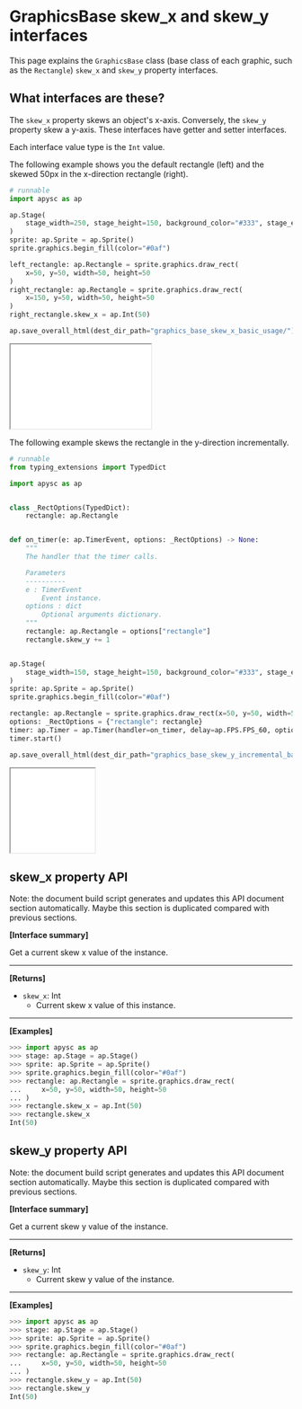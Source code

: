 # GraphicsBase skew_x and skew_y interfaces

This page explains the `GraphicsBase` class (base class of each graphic, such as the `Rectangle`) `skew_x` and `skew_y` property interfaces.

## What interfaces are these?

The `skew_x` property skews an object's x-axis. Conversely, the `skew_y` property skew a y-axis. These interfaces have getter and setter interfaces.

Each interface value type is the `Int` value.

The following example shows you the default rectangle (left) and the skewed 50px in the x-direction rectangle (right).

```py
# runnable
import apysc as ap

ap.Stage(
    stage_width=250, stage_height=150, background_color="#333", stage_elem_id="stage"
)
sprite: ap.Sprite = ap.Sprite()
sprite.graphics.begin_fill(color="#0af")

left_rectangle: ap.Rectangle = sprite.graphics.draw_rect(
    x=50, y=50, width=50, height=50
)
right_rectangle: ap.Rectangle = sprite.graphics.draw_rect(
    x=150, y=50, width=50, height=50
)
right_rectangle.skew_x = ap.Int(50)

ap.save_overall_html(dest_dir_path="graphics_base_skew_x_basic_usage/")
```

<iframe src="static/graphics_base_skew_x_basic_usage/index.html" width="250" height="150"></iframe>

The following example skews the rectangle in the y-direction incrementally.

```py
# runnable
from typing_extensions import TypedDict

import apysc as ap


class _RectOptions(TypedDict):
    rectangle: ap.Rectangle


def on_timer(e: ap.TimerEvent, options: _RectOptions) -> None:
    """
    The handler that the timer calls.

    Parameters
    ----------
    e : TimerEvent
        Event instance.
    options : dict
        Optional arguments dictionary.
    """
    rectangle: ap.Rectangle = options["rectangle"]
    rectangle.skew_y += 1


ap.Stage(
    stage_width=150, stage_height=150, background_color="#333", stage_elem_id="stage"
)
sprite: ap.Sprite = ap.Sprite()
sprite.graphics.begin_fill(color="#0af")

rectangle: ap.Rectangle = sprite.graphics.draw_rect(x=50, y=50, width=50, height=50)
options: _RectOptions = {"rectangle": rectangle}
timer: ap.Timer = ap.Timer(handler=on_timer, delay=ap.FPS.FPS_60, options=options)
timer.start()

ap.save_overall_html(dest_dir_path="graphics_base_skew_y_incremental_basic_usage/")
```

<iframe src="static/graphics_base_skew_y_incremental_basic_usage/index.html" width="150" height="150"></iframe>


## skew_x property API

<!-- Docstring: apysc._display.skew_x_mixin.SkewXMixIn.skew_x -->

<span class="inconspicuous-txt">Note: the document build script generates and updates this API document section automatically. Maybe this section is duplicated compared with previous sections.</span>

**[Interface summary]**

Get a current skew x value of the instance.<hr>

**[Returns]**

- `skew_x`: Int
  - Current skew x value of this instance.

<hr>

**[Examples]**

```py
>>> import apysc as ap
>>> stage: ap.Stage = ap.Stage()
>>> sprite: ap.Sprite = ap.Sprite()
>>> sprite.graphics.begin_fill(color="#0af")
>>> rectangle: ap.Rectangle = sprite.graphics.draw_rect(
...     x=50, y=50, width=50, height=50
... )
>>> rectangle.skew_x = ap.Int(50)
>>> rectangle.skew_x
Int(50)
```

## skew_y property API

<!-- Docstring: apysc._display.skew_y_mixin.SkewYMixIn.skew_y -->

<span class="inconspicuous-txt">Note: the document build script generates and updates this API document section automatically. Maybe this section is duplicated compared with previous sections.</span>

**[Interface summary]**

Get a current skew y value of the instance.<hr>

**[Returns]**

- `skew_y`: Int
  - Current skew y value of the instance.

<hr>

**[Examples]**

```py
>>> import apysc as ap
>>> stage: ap.Stage = ap.Stage()
>>> sprite: ap.Sprite = ap.Sprite()
>>> sprite.graphics.begin_fill(color="#0af")
>>> rectangle: ap.Rectangle = sprite.graphics.draw_rect(
...     x=50, y=50, width=50, height=50
... )
>>> rectangle.skew_y = ap.Int(50)
>>> rectangle.skew_y
Int(50)
```